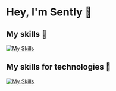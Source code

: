 # Hey, I'm Sently 👋

## My skills 💪
[![My Skills](https://skillicons.dev/icons?i=cpp,rust,csharp)](https://skillicons.dev)

## My skills for technologies 💪
[![My Skills](https://skillicons.dev/icons?i=azure,bash,docker,git,vscode)](https://skillicons.dev)

